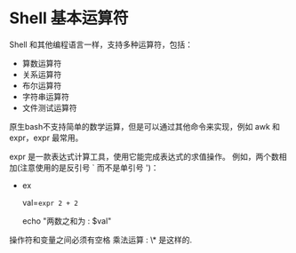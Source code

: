 Shell 基本运算符
=====
Shell 和其他编程语言一样，支持多种运算符，包括：

*  算数运算符
*  关系运算符
*  布尔运算符
*  字符串运算符
*  文件测试运算符

原生bash不支持简单的数学运算，但是可以通过其他命令来实现，例如 awk 和 expr，expr 最常用。

expr 是一款表达式计算工具，使用它能完成表达式的求值操作。
例如，两个数相加(注意使用的是反引号 ` 而不是单引号 ')：

* ex

  val=`expr 2 + 2`

  echo "两数之和为 : $val"

操作符和变量之间必须有空格 乘法运算 : \\* 是这样的.
